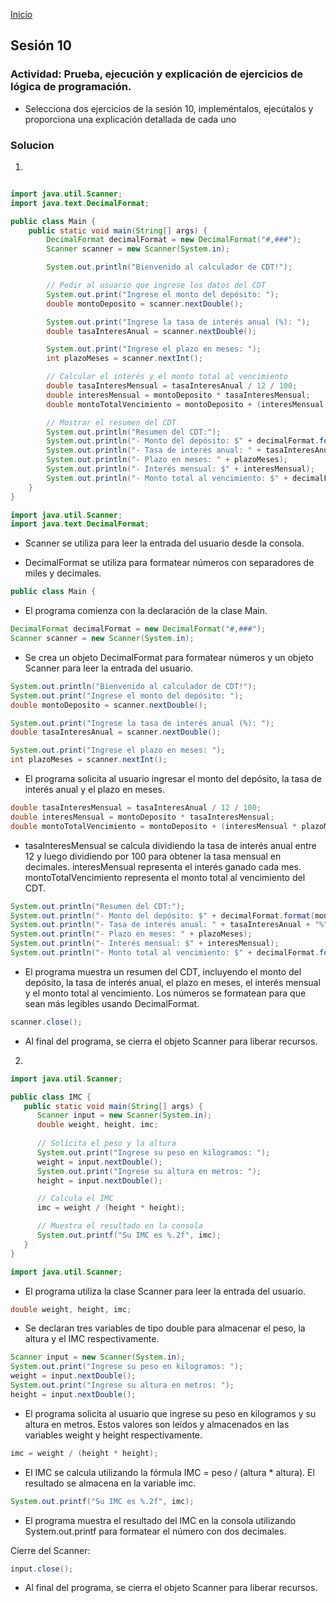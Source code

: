 <!-- No borrar o modificar -->
[Inicio](./index.md)

## Sesión 10 


<!-- Su documentación aquí -->


### Actividad: Prueba, ejecución y explicación de ejercicios de lógica de programación.

- Selecciona dos ejercicios de la sesión 10, impleméntalos, ejecútalos y proporciona una explicación detallada de cada uno

### Solucion 
1. 

```java 

import java.util.Scanner;
import java.text.DecimalFormat;

public class Main {
    public static void main(String[] args) {
        DecimalFormat decimalFormat = new DecimalFormat("#,###");
        Scanner scanner = new Scanner(System.in);

        System.out.println("Bienvenido al calculador de CDT!");

        // Pedir al usuario que ingrese los datos del CDT
        System.out.print("Ingrese el monto del depósito: ");
        double montoDeposito = scanner.nextDouble();

        System.out.print("Ingrese la tasa de interés anual (%): ");
        double tasaInteresAnual = scanner.nextDouble();

        System.out.print("Ingrese el plazo en meses: ");
        int plazoMeses = scanner.nextInt();

        // Calcular el interés y el monto total al vencimiento
        double tasaInteresMensual = tasaInteresAnual / 12 / 100;
        double interesMensual = montoDeposito * tasaInteresMensual;
        double montoTotalVencimiento = montoDeposito + (interesMensual * plazoMeses);

        // Mostrar el resumen del CDT
        System.out.println("Resumen del CDT:");
        System.out.println("- Monto del depósito: $" + decimalFormat.format(montoDeposito));
        System.out.println("- Tasa de interés anual: " + tasaInteresAnual + "%");
        System.out.println("- Plazo en meses: " + plazoMeses);
        System.out.println("- Interés mensual: $" + interesMensual);
        System.out.println("- Monto total al vencimiento: $" + decimalFormat.format(montoTotalVencimiento));
    }
}
``` 

``` java
import java.util.Scanner;
import java.text.DecimalFormat;
 ```

-  Scanner se utiliza para leer la entrada del usuario desde la consola.

- DecimalFormat se utiliza para formatear números con separadores de miles y decimales.

```java
public class Main {
```

- El programa comienza con la declaración de la clase Main.

```java
DecimalFormat decimalFormat = new DecimalFormat("#,###");
Scanner scanner = new Scanner(System.in);
```

- Se crea un objeto DecimalFormat para formatear números y un objeto Scanner para leer la entrada del usuario.


```java
System.out.println("Bienvenido al calculador de CDT!");
System.out.print("Ingrese el monto del depósito: ");
double montoDeposito = scanner.nextDouble();

System.out.print("Ingrese la tasa de interés anual (%): ");
double tasaInteresAnual = scanner.nextDouble();

System.out.print("Ingrese el plazo en meses: ");
int plazoMeses = scanner.nextInt();
```

- El programa solicita al usuario ingresar el monto del depósito, la tasa de interés anual y el plazo en meses.

```java 
double tasaInteresMensual = tasaInteresAnual / 12 / 100;
double interesMensual = montoDeposito * tasaInteresMensual;
double montoTotalVencimiento = montoDeposito + (interesMensual * plazoMeses);
``` 
- tasaInteresMensual se calcula dividiendo la tasa de interés anual entre 12 y luego dividiendo por 100 para obtener la tasa mensual en decimales.
interesMensual representa el interés ganado cada mes.
montoTotalVencimiento representa el monto total al vencimiento del CDT.

``` java
System.out.println("Resumen del CDT:");
System.out.println("- Monto del depósito: $" + decimalFormat.format(montoDeposito));
System.out.println("- Tasa de interés anual: " + tasaInteresAnual + "%");
System.out.println("- Plazo en meses: " + plazoMeses);
System.out.println("- Interés mensual: $" + interesMensual);
System.out.println("- Monto total al vencimiento: $" + decimalFormat.format(montoTotalVencimiento));
``` 
- El programa muestra un resumen del CDT, incluyendo el monto del depósito, la tasa de interés anual, el plazo en meses, el interés mensual y el monto total al vencimiento. Los números se formatean para que sean más legibles usando DecimalFormat.

```java 
scanner.close();
```
-  Al final del programa, se cierra el objeto Scanner para liberar recursos.















2. 

```java 
import java.util.Scanner;

public class IMC {
   public static void main(String[] args) {
      Scanner input = new Scanner(System.in);
      double weight, height, imc;
      
      // Solicita el peso y la altura
      System.out.print("Ingrese su peso en kilogramos: ");
      weight = input.nextDouble();
      System.out.print("Ingrese su altura en metros: ");
      height = input.nextDouble();

      // Calcula el IMC
      imc = weight / (height * height);

      // Muestra el resultado en la consola
      System.out.printf("Su IMC es %.2f", imc);
   }
}
```

```java 
import java.util.Scanner;
```
- El programa utiliza la clase Scanner para leer la entrada del usuario.

```java 
double weight, height, imc;
```
- Se declaran tres variables de tipo double para almacenar el peso, la altura y el IMC respectivamente.

```java 
Scanner input = new Scanner(System.in);
System.out.print("Ingrese su peso en kilogramos: ");
weight = input.nextDouble();
System.out.print("Ingrese su altura en metros: ");
height = input.nextDouble();
```

- El programa solicita al usuario que ingrese su peso en kilogramos y su altura en metros. Estos valores son leídos y almacenados en las variables weight y height respectivamente.

```java 
imc = weight / (height * height);
```

- El IMC se calcula utilizando la fórmula IMC = peso / (altura * altura). El resultado se almacena en la variable imc.

```java 
System.out.printf("Su IMC es %.2f", imc);
```


- El programa muestra el resultado del IMC en la consola utilizando System.out.printf para formatear el número con dos decimales.

Cierre del Scanner:

```java
input.close();
```
- Al final del programa, se cierra el objeto Scanner para liberar recursos.
